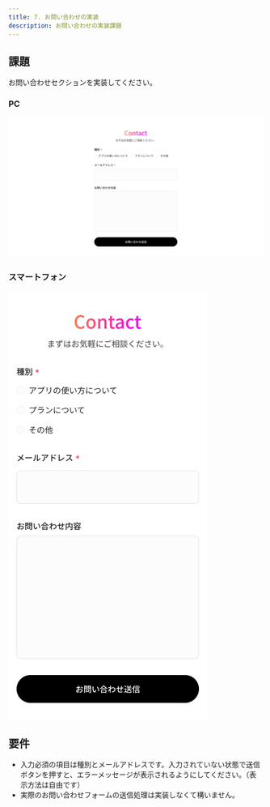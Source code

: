 ```yaml
---
title: 7. お問い合わせの実装
description: お問い合わせの実装課題
---
```


## 課題

お問い合わせセクションを実装してください。

### PC

![alt text](../img/お問い合わせ.jpg)

### スマートフォン

![alt text](<../img/お問い合わせ (SP).jpg>)

## 要件

- 入力必須の項目は種別とメールアドレスです。入力されていない状態で送信ボタンを押すと、エラーメッセージが表示されるようにしてください。（表示方法は自由です）
- 実際のお問い合わせフォームの送信処理は実装しなくて構いません。
